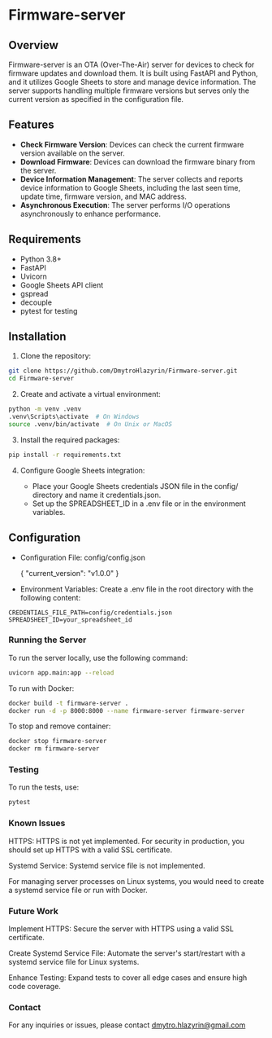 # Firmware-server

## Overview

Firmware-server is an OTA (Over-The-Air) server for devices to check for firmware updates and download them. It is built using FastAPI and Python, and it utilizes Google Sheets to store and manage device information. The server supports handling multiple firmware versions but serves only the current version as specified in the configuration file.

## Features

- **Check Firmware Version**: Devices can check the current firmware version available on the server.
- **Download Firmware**: Devices can download the firmware binary from the server.
- **Device Information Management**: The server collects and reports device information to Google Sheets, including the last seen time, update time, firmware version, and MAC address.
- **Asynchronous Execution**: The server performs I/O operations asynchronously to enhance performance.

## Requirements

- Python 3.8+
- FastAPI
- Uvicorn
- Google Sheets API client
- gspread
- decouple
- pytest for testing

## Installation

1. Clone the repository:

```bash
git clone https://github.com/DmytroHlazyrin/Firmware-server.git
cd Firmware-server
```
2. Create and activate a virtual environment:

```bash
python -m venv .venv
.venv\Scripts\activate  # On Windows
source .venv/bin/activate  # On Unix or MacOS
```

3. Install the required packages:
```bash
pip install -r requirements.txt
```

4. Configure Google Sheets integration:

    - Place your Google Sheets credentials JSON file in the config/ directory and name it credentials.json.
    - Set up the SPREADSHEET_ID in a .env file or in the environment variables.

## Configuration
- Configuration File: config/config.json

    {
      "current_version": "v1.0.0"
    }

- Environment Variables: Create a .env file in the root directory with the following content:

```
CREDENTIALS_FILE_PATH=config/credentials.json
SPREADSHEET_ID=your_spreadsheet_id
```
    
### Running the Server
To run the server locally, use the following command:

```bash
uvicorn app.main:app --reload
```
To run with Docker:
```bash
docker build -t firmware-server .
docker run -d -p 8000:8000 --name firmware-server firmware-server
```
To stop and remove container:
```bash
docker stop firmware-server
docker rm firmware-server
```

### Testing
To run the tests, use:
```bash
pytest
```
### Known Issues
HTTPS: HTTPS is not yet implemented. For security in production, you should set up HTTPS with a valid SSL certificate.

Systemd Service: Systemd service file is not implemented. 

For managing server processes on Linux systems, you would need to create a systemd service file or run with Docker.
### Future Work
Implement HTTPS: Secure the server with HTTPS using a valid SSL certificate.

Create Systemd Service File: Automate the server's start/restart with a systemd service file for Linux systems.

Enhance Testing: Expand tests to cover all edge cases and ensure high code coverage.

### Contact
For any inquiries or issues, please contact dmytro.hlazyrin@gmail.com
